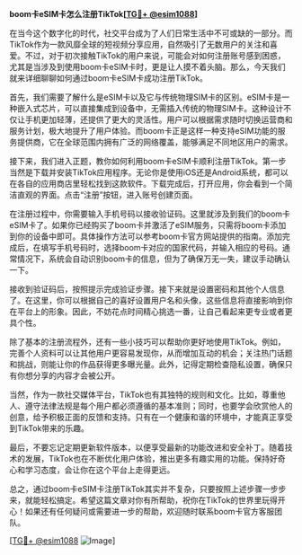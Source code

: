 **boom卡eSIM卡怎么注册TikTok[[TG💪+ @esim1088](https://t.me/s/esim1088)]**

在当今这个数字化的时代，社交平台成为了人们日常生活中不可或缺的一部分。而TikTok作为一款风靡全球的短视频分享应用，自然吸引了无数用户的关注和喜爱。不过，对于初次接触TikTok的用户来说，可能会对如何注册账号感到困惑，尤其是当涉及到使用boom卡eSIM卡时，更是让人摸不着头脑。那么，今天我们就来详细聊聊如何通过boom卡eSIM卡成功注册TikTok。

首先，我们需要了解什么是eSIM卡以及它与传统物理SIM卡的区别。eSIM卡是一种嵌入式芯片，可以直接集成到设备中，无需插入传统的物理SIM卡。这种设计不仅让手机更加轻薄，还提供了更大的灵活性。用户可以根据需求随时切换运营商和服务计划，极大地提升了用户体验。而boom卡正是这样一种支持eSIM功能的服务提供商，它在全球范围内拥有广泛的网络覆盖，能够满足不同地区用户的需求。

接下来，我们进入正题，教你如何利用boom卡eSIM卡顺利注册TikTok。第一步当然是下载并安装TikTok应用程序。无论你是使用iOS还是Android系统，都可以在各自的应用商店里轻松找到这款软件。下载完成后，打开应用，你会看到一个简洁直观的界面。点击“注册”按钮，进入账号创建页面。

在注册过程中，你需要输入手机号码以接收验证码。这里就涉及到我们的boom卡eSIM卡了。如果你已经购买了boom卡并激活了eSIM服务，只需将boom卡添加到你的设备中即可。具体操作方法可以参考boom卡官方网站提供的指南。添加完成后，在填写手机号码时，选择boom卡对应的国家代码，并输入相应的号码。通常情况下，系统会自动识别boom卡的信息，但为了确保万无一失，建议手动确认一下。

接收到验证码后，按照提示完成验证步骤。接下来就是设置密码和其他个人信息了。在这里，你可以根据自己的喜好设置用户名和头像，这些信息将直接影响到你在平台上的形象。因此，不妨花点时间精心挑选一番，让自己看起来更专业或者更具个性。

除了基本的注册流程外，还有一些小技巧可以帮助你更好地使用TikTok。例如，完善个人资料可以让其他用户更容易发现你，从而增加互动的机会；关注热门话题和挑战，则能让你的作品获得更多曝光量。此外，记得定期检查隐私设置，确保只有你想分享的内容才会被公开。

当然，作为一款社交媒体平台，TikTok也有其独特的规则和文化。比如，尊重他人、遵守法律法规是每个用户都必须遵循的基本准则；同时，也要学会欣赏他人的创意，给予积极正面的反馈和支持。只有在一个健康和谐的环境中，才能真正享受到TikTok带来的乐趣。

最后，不要忘记定期更新软件版本，以便享受最新的功能改进和安全补丁。随着技术的发展，TikTok也在不断优化用户体验，推出更多有趣实用的功能。保持好奇心和学习态度，会让你在这个平台上走得更远。

总之，通过boom卡eSIM卡注册TikTok其实并不复杂，只要按照上述步骤一步步来，就能轻松搞定。希望这篇文章对你有所帮助，祝你在TikTok的世界里玩得开心！如果还有任何疑问或需要进一步的帮助，欢迎随时联系boom卡官方客服团队。

[[TG💪+ @esim1088](https://t.me/s/esim1088) ![Image](https://i.postimg.cc/4NQfJmqS/Snipaste-2025-05-13-00-14-12.png)]